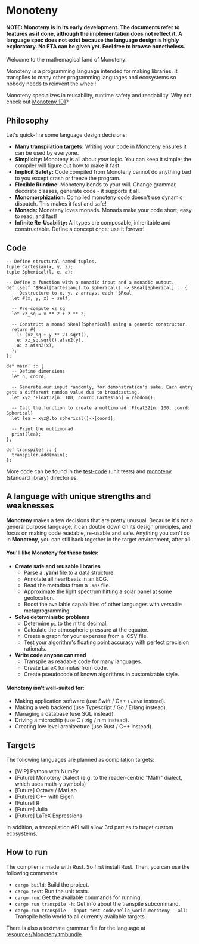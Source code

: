 # Monoteny

#### NOTE: Monoteny is in its early development. The documents refer to features as if done, although the implementation does not reflect it. A language spec does not exist because the language design is highly exploratory. No ETA can be given yet. Feel free to browse nonetheless.

Welcome to the mathemagical land of Monoteny! 

Monoteny is a programming language intended for making libraries. It transpiles to many other programming languages and ecosystems so nobody needs to reinvent the wheel!

Monoteny specializes in reusability, runtime safety and readability. Why not check out [Monoteny 101](https://www.craft.me/s/dYSfJhYM9TAsne)?

## Philosophy

Let's quick-fire some language design decisions:

- **Many transpilation targets:** Writing your code in Monoteny ensures it can be used by everyone.
- **Simplicity:** Monoteny is all about *your* logic. You can keep it simple; the compiler will figure out how to make it fast.
- **Implicit Safety:** Code compiled from Monoteny cannot do anything bad to you except crash or freeze the program.
- **Flexible Runtime:** Monoteny bends to your will. Change grammar, decorate classes, generate code - it supports it all.
- **Monomorphization:** Compiled monoteny code doesn't use dynamic dispatch. This makes it fast and safe!
- **Monads:** Monoteny loves monads. Monads make your code short, easy to read, and fast!
- **Infinite Re-Usability:** All types are composable, inheritable and constructable. Define a concept once; use it forever!

## Code

```
-- Define structural named tuples.
tuple Cartesian(x, y, z);
tuple Spherical(l, e, a);

-- Define a function with a monadic input and a monadic output.
def (self '$Real[Cartesian]).to_spherical() -> $Real[Spherical] :: {
  -- Destructure to x, y, z arrays, each '$Real
  let #(x, y, z) = self;

  -- Pre-compute xz_sq
  let xz_sq = x ** 2 + z ** 2;

  -- Construct a monad $Real[Spherical] using a generic constructor.
  return #(
    l: (xz_sq + y ** 2).sqrt(),
    e: xz_sq.sqrt().atan2(y),
    a: z.atan2(x),
  );
};

def main! :: {
  -- Define dimensions
  let n, coord;
  
  -- Generate our input randomly, for demonstration's sake. Each entry gets a different random value due to broadcasting.
  let xyz 'Float32[n: 100, coord: Cartesian] = random();
  
  -- Call the function to create a multimonad 'Float32[n: 100, coord: Spherical] 
  let lea = xyz@.to_spherical()->[coord];
  
  -- Print the multimonad
  print(lea);
};

def transpile! :: {
  transpiler.add(main);
};
```

More code can be found in the [test-code](./test-code) (unit tests) and [monoteny](./monoteny) (standard library)  directories.

## A language with unique strengths and weaknesses

**Monoteny** makes a few decisions that are pretty unusual. Because it's not a general purpose language, it can double down on its design principles, and focus on making code readable, re-usable and safe. Anything you can't do in **Monoteny**, you can still hack together in the target environment, after all.


#### You'll like Monoteny for these tasks:


- **Create safe and reusable libraries**
    - Parse a **.yaml** file to a data structure.
    - Annotate all heartbeats in an ECG.
    - Read the metadata from a `.mp3` file.
    - Approximate the light spectrum hitting a solar panel at some geolocation.
    - Boost the available capabilities of other languages with versatile metaprogramming.
- **Solve deterministic problems**
    - Determine `pi` to the n'ths decimal.
    - Calculate the atmospheric pressure at the equator.
    - Create a graph for your expenses from a .CSV file.
    - Test your algorithm's floating point accuracy with perfect precision rationals.
- **Write code anyone can read**
  - Transpile as readable code for many languages.
  - Create LaTeX formulas from code.
  - Create pseudocode of known algorithms in customizable style.

#### Monoteny isn't well-suited for:

- Making application software (use Swift / C++ / Java instead).
- Making a web backend (use Typescript / Go / Erlang instead).
- Managing a database (use SQL instead).
- Driving a microchip (use C / zig / nim instead).
- Creating low level architecture (use Rust / C++ instead).


## Targets

The following languages are planned as compilation targets:

* [WIP] Python with NumPy
* [Future] Monoteny Dialect (e.g. to the reader-centric "Math" dialect, which uses math-y symbols)
* [Future] Octave / MatLab
* [Future] C++ with Eigen
* [Future] R
* [Future] Julia
* [Future] LaTeX Expressions

In addition, a transpilation API will allow 3rd parties to target custom ecosystems.

## How to run

The compiler is made with Rust. So first install Rust.
Then, you can use the following commands:

- `cargo build`: Build the project.
- `cargo test`: Run the unit tests.
- `cargo run`: Get the available commands for running. 
- `cargo run transpile -h`: Get info about the transpile subcommand. 
- `cargo run transpile --input test-code/hello_world.monoteny --all`: Transpile hello world to all currently available targets.

There is also a textmate grammar file for the language at [resources/Monoteny.tmbundle](./resources/Monoteny.tmbundle).
